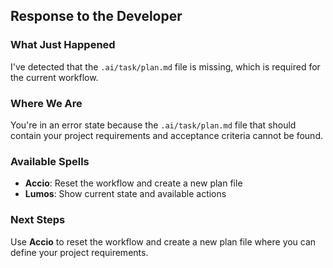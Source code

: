 ## Response to the Developer

### What Just Happened

I've detected that the `.ai/task/plan.md` file is missing, which is required for the current workflow.

### Where We Are

You're in an error state because the `.ai/task/plan.md` file that should contain your project requirements and acceptance criteria cannot be found.

### Available Spells

- **Accio**: Reset the workflow and create a new plan file
- **Lumos**: Show current state and available actions

### Next Steps

Use **Accio** to reset the workflow and create a new plan file where you can define your project requirements.
